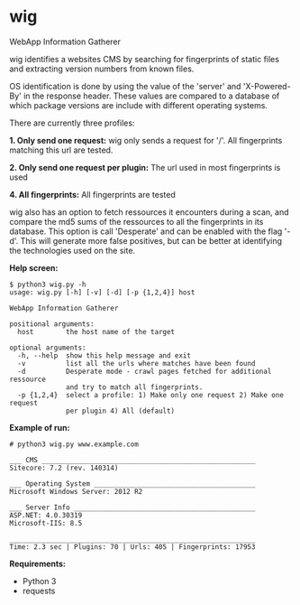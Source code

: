 wig
===

WebApp Information Gatherer


wig identifies a websites CMS by searching for fingerprints of static files and extracting version numbers from known files.

OS identification is done by using the value of the 'server' and 'X-Powered-By' in the response header. 
These values are compared to a database of which package versions are include with different operating systems.

There are currently three profiles:

**1. Only send one request:** wig only sends a request for '/'. All fingerprints matching this url are tested.

**2. Only send one request per plugin:** The url used in most fingerprints is used

**4. All fingerprints:** All fingerprints are tested

wig also has an option to fetch ressources it encounters during a scan, and compare the md5 sums of the ressources to all the fingerprints in its database.
This option is call 'Desperate' and can be enabled with the flag '-d'. This will generate more false positives, but can be better at identifying the technologies used on the site.


**Help screen:**
```
$ python3 wig.py -h
usage: wig.py [-h] [-v] [-d] [-p {1,2,4}] host

WebApp Information Gatherer

positional arguments:
  host        the host name of the target

optional arguments:
  -h, --help  show this help message and exit
  -v          list all the urls where matches have been found
  -d          Desperate mode - crawl pages fetched for additional ressource
              and try to match all fingerprints.
  -p {1,2,4}  select a profile: 1) Make only one request 2) Make one request
              per plugin 4) All (default)
```

**Example of run:**

```
# python3 wig.py www.example.com
                                                                            
___ CMS _____________________________________________________
Sitecore: 7.2 (rev. 140314)

___ Operating System ________________________________________
Microsoft Windows Server: 2012 R2

___ Server Info _____________________________________________
ASP.NET: 4.0.30319
Microsoft-IIS: 8.5

_____________________________________________________________
Time: 2.3 sec | Plugins: 70 | Urls: 405 | Fingerprints: 17953
```

**Requirements:**

- Python 3
- requests
